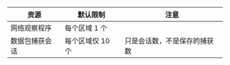 | 资源 | 默认限制 | 注意 |
| --- | --- | --- |
| 网络观察程序 | 每个区域 1 个  | |
| 数据包捕获会话 |每个区域仅 10 个 |只是会话数，不是保存的捕获数 |

<!-- ms.date: 02/23/2018 -->